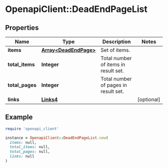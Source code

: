 # OpenapiClient::DeadEndPageList

## Properties

| Name | Type | Description | Notes |
| ---- | ---- | ----------- | ----- |
| **items** | [**Array&lt;DeadEndPage&gt;**](DeadEndPage.md) | Set of items. |  |
| **total_items** | **Integer** | Total number of items in result set. |  |
| **total_pages** | **Integer** | Total number of pages in result set. |  |
| **links** | [**Links4**](Links4.md) |  | [optional] |

## Example

```ruby
require 'openapi_client'

instance = OpenapiClient::DeadEndPageList.new(
  items: null,
  total_items: null,
  total_pages: null,
  links: null
)
```

